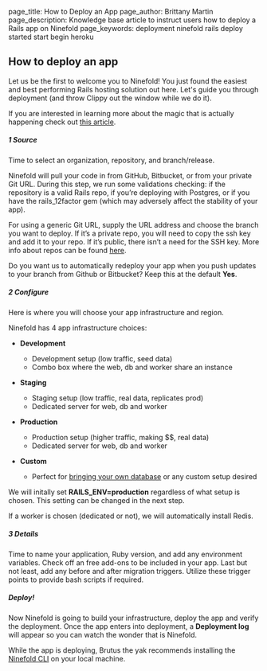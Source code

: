page_title: How to Deploy an App 
page_author: Brittany Martin
page_description: Knowledge base article to instruct users how to deploy a Rails app on Ninefold 
page_keywords: deployment ninefold rails deploy started start begin heroku 

## How to deploy an app 

Let us be the first to welcome you to Ninefold! You just found the easiest and best performing Rails hosting solution out here. Let's guide you through deployment (and throw Clippy out the window while we do it). 

If you are interested in learning more about the magic that is actually happening check out [this article](../apps/what_happens_and_what_gets_built_on_a_rails_app_deployment.md).

##### 1 Source

Time to select an organization, repository, and branch/release. 

Ninefold will pull your code in from GitHub, Bitbucket, or from your private Git URL. During this step, we run some validations checking: if the repository is a valid Rails repo, if you’re deploying with Postgres, or if you have the rails_12factor gem (which may adversely affect the stability of your app).

For using a generic Git URL, supply the URL address and choose the branch you want to deploy. If it’s a private repo, you will need to copy the ssh key and add it to your repo. If it’s public, there isn’t a need for the SSH key. More info about repos can be found [here](how_ninefold_works_with_github_bitbucket_and_git_url.md).

Do you want us to automatically redeploy your app when you push updates to your branch from Github or Bitbucket? Keep this at the default __Yes__. 

##### 2 Configure

Here is where you will choose your app infrastructure and region. 

Ninefold has 4 app infrastructure choices: 

* __Development__ 
	* 	Development setup (low traffic, seed data)
	* 	Combo box where the web, db and worker share an instance
	
* __Staging__
	* 	Staging setup (low traffic, real data, replicates prod)
	*   Dedicated server for web, db and worker

* __Production__
	*   Production setup (higher traffic, making $$, real data) 
	*   Dedicated server for web, db and worker	
* __Custom__
    * Perfect for [bringing your own database](http://help.ninefold.com/apps/deploying_a_rails_app_with_your_own_database/) or any custom setup desired	

We will initally set __RAILS_ENV=production__ regardless of what setup is chosen. This setting can be changed in the next step. 

If a worker is chosen (dedicated or not), we will automatically install Redis. 

##### 3 Details

Time to name your application, Ruby version, and add any environment variables. Check off an free add-ons to be included in your app. Last but not least, add any before and after migration triggers. Utilize these trigger points to provide bash scripts if required.

##### Deploy!

Now Ninefold is going to build your infrastructure, deploy the app and verify the deployment. Once the app enters into deployment, a __Deployment log__ will appear so you can watch the wonder that is Ninefold. 

While the app is deploying, Brutus the yak recommends installing the [Ninefold CLI](how_to_install_and_utilize_the_cli.md) on your local machine. 
